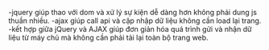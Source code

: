 -jquery giúp thao với dom và xử lý sự kiện dễ dàng hơn không phải dung js thuần nhiều.
-ajax giúp call api và cập nhập dữ liệu không cần load lại trang.
-kết hợp giữa jQuery và AJAX giúp đơn giản hóa quá trình gửi và nhận dữ liệu từ máy chủ mà không cần phải tải lại toàn bộ trang web.